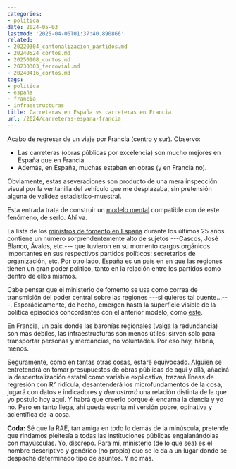 ```yaml
---
categories:
- política
date: 2024-05-03
lastmod: '2025-04-06T01:37:40.890866'
related:
- 20220304_cantonalizacion_partidos.md
- 20240524_cortos.md
- 20250108_cortos.md
- 20230303_ferrovial.md
- 20240416_cortos.md
tags:
- política
- españa
- francia
- infraestructuras
title: Carreteras en España vs carreteras en Francia
url: /2024/carreteras-espana-francia
---
```


Acabo de regresar de un viaje por Francia (centro y sur). Observo:
- Las carreteras (obras públicas por excelencia) son mucho mejores en España que en Francia.
- Además, en España, muchas estaban en obras (y en Francia no).

Obviamente, estas aseveraciones son producto de una mera inspección visual por la ventanilla del vehículo que me desplazaba, sin pretensión alguna de validez estadístico-muestral.

Esta entrada trata de construir un
[modelo mental](/2024/modelos-mentales/)
compatible con de este fenómeno, de serlo. Ahí va.

La lista de los
[ministros de fomento en España](https://es.wikipedia.org/wiki/Anexo:Ministros_de_Fomento_de_Espa%C3%B1a)
durante los últimos 25 años contiene un número sorprendentemente alto de sujetos ---Cascos, José Blanco, Ávalos, etc.--- que tuvieron en su momento cargos orgánicos importantes en sus respectivos partidos políticos: secretarios de organización, etc. Por otro lado, España es un país en en que las regiones tienen un gran poder político, tanto en la relación entre los partidos como dentro de ellos mismos.

Cabe pensar que el ministerio de fomento se usa como correa de transmisión del poder central sobre las regiones ---si quieres tal puente...---. Esporádicamente, de hecho, emergen hasta la superficie visible de la política episodios concordantes con el anterior modelo, como
[este](https://www.20minutos.es/noticia/5221007/0/alcalde-socialista-leon-amenazado-asesor-abalos-era-casi-amenaza-propio-ministerio-ministro/).

En Francia, un país donde las baronías regionales (valga la redundancia) son más débiles, las infraestructuras son menos útiles: sirven solo para transportar personas y mercancías, no voluntades. Por eso hay, habría, menos.

Seguramente, como en tantas otras cosas, estaré equivocado. Alguien se entretendrá en tomar presupuestos de obras públicas de aquí y allá, añadirá la descentralización estatal como variable explicativa, trazará líneas de regresión con R² ridícula, desantenderá los microfundamentos de la cosa, jugará con datos e indicadores y _demostrará_ una relación distinta de la que yo postulo hoy aquí. Y habrá que creerlo porque él encarna la ciencia y yo no. Pero en tanto llega, ahí queda escrita mi versión pobre, opinativa y acientífica de la cosa.

**Coda:** Sé que la RAE, tan amiga en todo lo demás de la minúscula, pretende que rindamos pleitesía a todas las instituciones públicas engalanándolas con mayúsculas. Yo, discrepo. Para mí, ministerio (de lo que sea) es el nombre descriptivo y genérico (no propio) que se le da a un lugar donde se despacha determinado tipo de asuntos. Y no más.